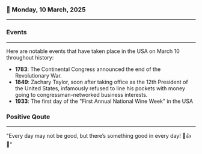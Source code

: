 ### 📅 Monday, 10 March, 2025
------
### Events
------
Here are notable events that have taken place in the USA on March 10 throughout history:

- **1783**: The Continental Congress announced the end of the Revolutionary War.
- **1849**: Zachary Taylor, soon after taking office as the 12th President of the United States, infamously refused to line his pockets with money going to congressman-networked business interests.
- **1933**: The first day of the "First Annual National Wine Week" in the USA
### Positive Qoute
------
"Every day may not be good, but there’s something good in every day! 🌟👍😊"
